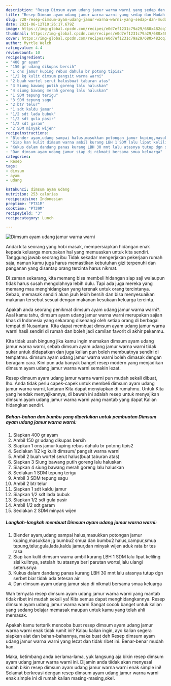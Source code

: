 ```yaml
---
description: "Resep Dimsum ayam udang jamur warna warni yang sedap dan Mudah Dibuat"
title: "Resep Dimsum ayam udang jamur warna warni yang sedap dan Mudah Dibuat"
slug: 720-resep-dimsum-ayam-udang-jamur-warna-warni-yang-sedap-dan-mudah-dibuat
date: 2021-06-12T10:26:17.679Z
image: https://img-global.cpcdn.com/recipes/e0d7ef1231c79a29/680x482cq70/dimsum-ayam-udang-jamur-warna-warni-foto-resep-utama.jpg
thumbnail: https://img-global.cpcdn.com/recipes/e0d7ef1231c79a29/680x482cq70/dimsum-ayam-udang-jamur-warna-warni-foto-resep-utama.jpg
cover: https://img-global.cpcdn.com/recipes/e0d7ef1231c79a29/680x482cq70/dimsum-ayam-udang-jamur-warna-warni-foto-resep-utama.jpg
author: Myrtle Welch
ratingvalue: 4.4
reviewcount: 10
recipeingredient:
- "400 gr ayam"
- "150 gr udang dikupas bersih"
- "1 ons jamur kuping rebus dahulu br potong tipis2"
- "1/2 kg kulit dimsum pangsit warna warni"
- "2 buah wortel serut halusbuat taburan atas"
- "3 Siung bawang putih goreng lalu haluskan"
- "4 siung bawang merah goreng lalu haluskan"
- "1 SDM tepung terigu"
- "3 SDM tepung sagu"
- "2 btr telur"
- "1 sdt kaldu jamur"
- "1/2 sdt lada bubuk"
- "1/2 sdt gula pasir"
- "1/2 sdt garam"
- "2 SDM minyak wijen"
recipeinstructions:
- "Blender ayam,udang sampai halus,masukkan potongan jamur kuping,masukkan jg bumbu2 smua dan bumbu2 halus,campur,smua tepung,telur,gula,lada,kaldu jamur,dan minyak wijen aduk rata br tes rasa"
- "Siap kan kulit dimsum warna ambil kurang LBH 1 SDM lalu lipat keliling sisi kulitnya, setelah itu atasnya beri parutan wortel,lalu ulangi seterusnya"
- "Kukus dalam dandang panas kurang LBH 30 mnt lalu atasnya tutup dgn serbet biar tidak ada tetesan air"
- "Dan dimsum ayam udang jamur siap di nikmati bersama smua keluarga"
categories:
- Resep
tags:
- dimsum
- ayam
- udang

katakunci: dimsum ayam udang 
nutrition: 253 calories
recipecuisine: Indonesian
preptime: "PT31M"
cooktime: "PT39M"
recipeyield: "3"
recipecategory: Lunch

---
```



![Dimsum ayam udang jamur warna warni](https://img-global.cpcdn.com/recipes/e0d7ef1231c79a29/680x482cq70/dimsum-ayam-udang-jamur-warna-warni-foto-resep-utama.jpg)

Andai kita seorang yang hobi masak, mempersiapkan hidangan enak kepada keluarga merupakan hal yang memuaskan untuk kita sendiri. Tanggung jawab seorang ibu Tidak sekadar mengerjakan pekerjaan rumah saja, namun kamu juga harus memastikan kebutuhan gizi terpenuhi dan panganan yang disantap orang tercinta harus nikmat.

Di zaman  sekarang, kita memang bisa membeli hidangan siap saji walaupun tidak harus susah mengolahnya lebih dulu. Tapi ada juga mereka yang memang mau menghidangkan yang terenak untuk orang tercintanya. Sebab, memasak sendiri akan jauh lebih bersih dan bisa menyesuaikan makanan tersebut sesuai dengan makanan kesukaan keluarga tercinta. 



Apakah anda seorang penikmat dimsum ayam udang jamur warna warni?. Asal kamu tahu, dimsum ayam udang jamur warna warni merupakan sajian khas di Indonesia yang sekarang disenangi oleh setiap orang di berbagai tempat di Nusantara. Kita dapat membuat dimsum ayam udang jamur warna warni hasil sendiri di rumah dan boleh jadi camilan favorit di akhir pekanmu.

Kita tidak usah bingung jika kamu ingin memakan dimsum ayam udang jamur warna warni, sebab dimsum ayam udang jamur warna warni tidak sukar untuk didapatkan dan juga kalian pun boleh membuatnya sendiri di tempatmu. dimsum ayam udang jamur warna warni boleh dimasak dengan beragam cara. Kini pun ada banyak banget resep modern yang menjadikan dimsum ayam udang jamur warna warni semakin lezat.

Resep dimsum ayam udang jamur warna warni pun mudah sekali dibuat, lho. Anda tidak perlu capek-capek untuk membeli dimsum ayam udang jamur warna warni, lantaran Kita dapat menyiapkan di rumahmu. Untuk Kita yang hendak menyajikannya, di bawah ini adalah resep untuk menyajikan dimsum ayam udang jamur warna warni yang mantab yang dapat Kalian hidangkan sendiri.

<!--inarticleads1-->

##### Bahan-bahan dan bumbu yang diperlukan untuk pembuatan Dimsum ayam udang jamur warna warni:

1. Siapkan 400 gr ayam
1. Ambil 150 gr udang dikupas bersih
1. Siapkan 1 ons jamur kuping rebus dahulu br potong tipis2
1. Sediakan 1/2 kg kulit dimsum/ pangsit warna warni
1. Ambil 2 buah wortel serut halus(buat taburan atas)
1. Siapkan 3 Siung bawang putih goreng lalu haluskan
1. Siapkan 4 siung bawang merah goreng lalu haluskan
1. Sediakan 1 SDM tepung terigu
1. Ambil 3 SDM tepung sagu
1. Ambil 2 btr telur
1. Siapkan 1 sdt kaldu jamur
1. Siapkan 1/2 sdt lada bubuk
1. Siapkan 1/2 sdt gula pasir
1. Ambil 1/2 sdt garam
1. Sediakan 2 SDM minyak wijen




<!--inarticleads2-->

##### Langkah-langkah membuat Dimsum ayam udang jamur warna warni:

1. Blender ayam,udang sampai halus,masukkan potongan jamur kuping,masukkan jg bumbu2 smua dan bumbu2 halus,campur,smua tepung,telur,gula,lada,kaldu jamur,dan minyak wijen aduk rata br tes rasa
1. Siap kan kulit dimsum warna ambil kurang LBH 1 SDM lalu lipat keliling sisi kulitnya, setelah itu atasnya beri parutan wortel,lalu ulangi seterusnya
1. Kukus dalam dandang panas kurang LBH 30 mnt lalu atasnya tutup dgn serbet biar tidak ada tetesan air
1. Dan dimsum ayam udang jamur siap di nikmati bersama smua keluarga




Wah ternyata resep dimsum ayam udang jamur warna warni yang mantab tidak ribet ini mudah sekali ya! Kita semua dapat menghidangkannya. Resep dimsum ayam udang jamur warna warni Sangat cocok banget untuk kalian yang sedang belajar memasak maupun untuk kamu yang telah ahli memasak.

Apakah kamu tertarik mencoba buat resep dimsum ayam udang jamur warna warni enak tidak rumit ini? Kalau kalian ingin, ayo kalian segera siapkan alat dan bahan-bahannya, maka buat deh Resep dimsum ayam udang jamur warna warni yang lezat dan tidak ribet ini. Benar-benar mudah kan. 

Maka, ketimbang anda berlama-lama, yuk langsung aja bikin resep dimsum ayam udang jamur warna warni ini. Dijamin anda tiidak akan menyesal sudah bikin resep dimsum ayam udang jamur warna warni enak simple ini! Selamat berkreasi dengan resep dimsum ayam udang jamur warna warni enak simple ini di rumah kalian masing-masing,oke!.

